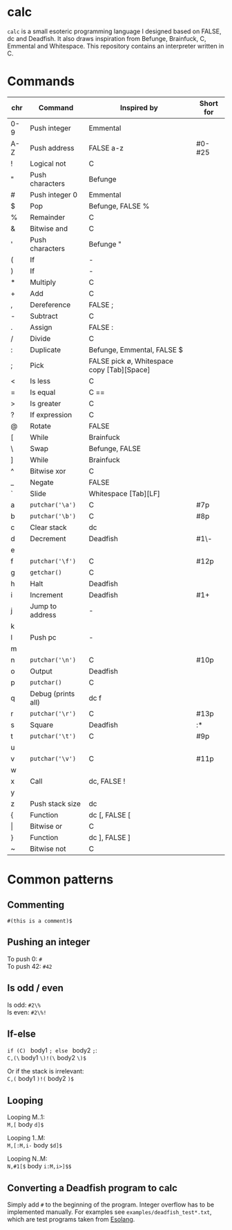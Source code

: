# calc
`calc` is a small esoteric programming language I designed based on FALSE, dc and Deadfish. It also draws inspiration from Befunge, Brainfuck, C, Emmental and Whitespace. This repository contains an interpreter written in C.

# Commands

|chr |Command           |Inspired by     |Short for
|----|------------------|----------------|---------------------------------
|0-9 |Push integer      |Emmental        |
|A-Z |Push address      |FALSE a-z       |\#0-\#25
|!   |Logical not       |C               |
|"   |Push characters   |Befunge         |
|#   |Push integer 0    |Emmental        |
|$   |Pop               |Befunge, FALSE %|
|%   |Remainder         |C               |
|&   |Bitwise and       |C               |
|'   |Push characters   |Befunge "       |
|(   |If                |-               |
|)   |If                |-               |
|\*  |Multiply          |C               |
|+   |Add               |C               |
|,   |Dereference       |FALSE ;         |
|-   |Subtract          |C               |
|.   |Assign            |FALSE :         |
|/   |Divide            |C               |
|:   |Duplicate         |Befunge, Emmental, FALSE $|
|;   |Pick              |FALSE pick ø, Whitespace copy \[Tab\]\[Space\]|
|<   |Is less           |C               |
|=   |Is equal          |C ==            |
|>   |Is greater        |C               |
|?   |If expression     |C               |
|@   |Rotate            |FALSE           |
|\[  |While             |Brainfuck       |
|\\  |Swap              |Befunge, FALSE  |
|\]  |While             |Brainfuck       |
|^   |Bitwise xor       |C               |
|\_  |Negate            |FALSE           |
|\`  |Slide             |Whitespace \[Tab\]\[LF\]|
|a   |`putchar('\a')`   |C               |\#7p
|b   |`putchar('\b')`   |C               |\#8p
|c   |Clear stack       |dc              |
|d   |Decrement         |Deadfish        |\#1\\-
|e   |                  |                |
|f   |`putchar('\f')`   |C               |\#12p
|g   |`getchar()`       |C               |
|h   |Halt              |Deadfish        |
|i   |Increment         |Deadfish        |\#1+
|j   |Jump to address   |-               |
|k   |                  |                |
|l   |Push pc           |-               |
|m   |                  |                |
|n   |`putchar('\n')`   |C               |\#10p
|o   |Output            |Deadfish        |
|p   |`putchar()`       |C               |
|q   |Debug (prints all)|dc f            |
|r   |`putchar('\r')`   |C               |\#13p
|s   |Square            |Deadfish        |:\*
|t   |`putchar('\t')`   |C               |\#9p
|u   |                  |                |
|v   |`putchar('\v')`   |C               |\#11p
|w   |                  |                |
|x   |Call              |dc, FALSE !     |
|y   |                  |                |
|z   |Push stack size   |dc              |
|{   |Function          |dc \[, FALSE \[ |
|\|  |Bitwise or        |C               |
|}   |Function          |dc \], FALSE \] |
|~   |Bitwise not       |C               |

# Common patterns

## Commenting
`#(this is a comment)$`

## Pushing an integer

To push 0: `#`  
To push 42: `#42`

## Is odd / even

Is odd: `#2\%`  
Is even: `#2\%!`

## If-else

`if (C) ` body1 `; else ` body2 `;`:  
`C,(\` body1 `\)!(\` body2 `\)$`

Or if the stack is irrelevant:  
`C,(` body1 `)!(` body2 `)$`

## Looping

Looping M..1:  
`M,[` body `d]$`

Looping 1..M:  
`M,[:M,i-` body `$d]$`

Looping N..M:  
`N,#1[$` body `i:M,i>]$$`

## Converting a Deadfish program to calc

Simply add `#` to the beginning of the program. Integer overflow has to be implemented manually. For examples see `examples/deadfish_test*.txt`, which are test programs taken from [Esolang](https://esolangs.org/wiki/Deadfish#Example_program "Esolang").
